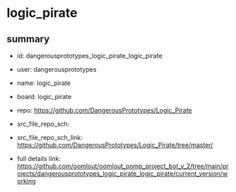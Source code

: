 # logic_pirate
 
## summary 
* id: dangerousprototypes_logic_pirate_logic_pirate
* user: dangerousprototypes
* name: logic_pirate
* board: logic_pirate
* repo: https://github.com/DangerousPrototypes/Logic_Pirate



* src_file_repo_sch: 
* src_file_repo_sch_link: https://github.com/DangerousPrototypes/Logic_Pirate/tree/master/
* full details link: https://github.com/oomlout/oomlout_oomp_project_bot_v_2/tree/main/projects/dangerousprototypes_logic_pirate_logic_pirate/current_version/working  






